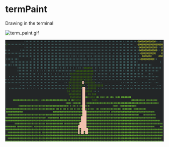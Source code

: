 # termPaint
Drawing in the terminal

![term_paint.gif](screenshots/term_paint.gif)

![2023-07-09_12-02.png](screenshots/2023-07-09_12-02.png)